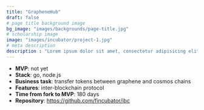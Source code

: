 ```yaml
---
title: "GrapheneHub"
draft: false
# page title background image
bg_image: "images/backgrounds/page-title.jpg"
# scholarship image
image: "images/incubator/project-1.jpg"
# meta description
description : "Lorem ipsum dolor sit amet, consectetur adipisicing elit, sed do eiusmod tempor incididunt ut labore. dolore magna aliqua. Ut enim ad minim veniam, quis nostrud."
---
```


* **MVP**: not yet
* **Stack**: go, node.js
* **Business task**: transfer tokens between graphene and cosmos chains
* **Features**: inter-blockchain protocol
* **Time from fork to MVP**: 180 days
* **Repository**: https://github.com/fincubator/ibc


